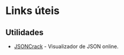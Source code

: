 # Links úteis

## Utilidades
 - [JSONCrack](https://jsoncrack.com/editor) - Visualizador de JSON online.
